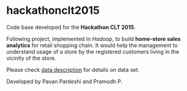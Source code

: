 # hackathonclt2015

Code base developed for the **Hackathon CLT 2015**.

Following project, implemented in *Hadoop*, to build **home-store sales analytics** for retail shopping chain. It would help the management to understand usage of a store by the registered customers living in the vicinity of the store.

Please check [data description](http://www.hackathonclt.org/faq.html#data%20faq) for details on data set.

Developed by Pavan Pardeshi and Pramodh P. 
